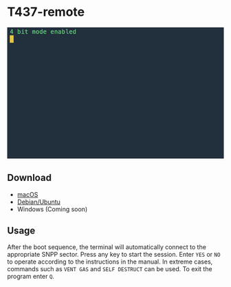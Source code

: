 # T437-remote

![alt text](/T437_intro_video.gif "Example usage")

## Download
* [macOS](https://github.com/arinbjornk/T437-remote/releases/download/1.0/T437-remote-v1.zip)
* [Debian/Ubuntu](https://github.com/arinbjornk/T437-remote/releases/download/1.1/T437-remote-linux.zip)
* Windows (Coming soon)

## Usage
After the boot sequence, the terminal will automatically connect to the appropriate SNPP sector. Press any key to start the session. Enter `YES` or `NO` to operate according to the instructions in the manual. In extreme cases, commands such as `VENT GAS` and `SELF DESTRUCT` can be used. To exit the program enter `Q`.
